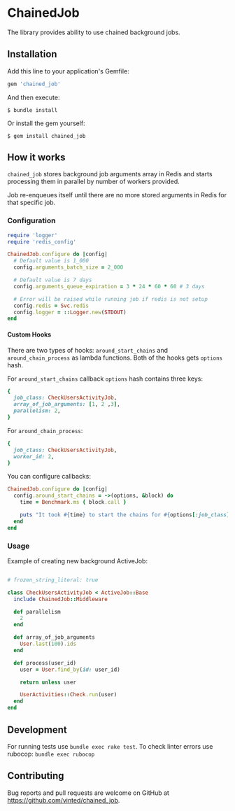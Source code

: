# ChainedJob

The library provides ability to use chained background jobs.

## Installation

Add this line to your application's Gemfile:

```ruby
gem 'chained_job'
```

And then execute:

    $ bundle install

Or install the gem yourself:

    $ gem install chained_job


## How it works

`chained_job` stores background job arguments array in Redis and starts processing them in parallel by number of workers provided.

Job re-enqueues itself until there are no more stored arguments in Redis for that specific job.

### Configuration

```ruby
require 'logger'
require 'redis_config'

ChainedJob.configure do |config|
  # Default value is 1_000
  config.arguments_batch_size = 2_000

  # Default value is 7 days
  config.arguments_queue_expiration = 3 * 24 * 60 * 60 # 3 days

  # Error will be raised while running job if redis is not setup
  config.redis = Svc.redis
  config.logger = ::Logger.new(STDOUT)
end
```

#### Custom Hooks

There are two types of hooks: `around_start_chains` and `around_chain_process` as lambda functions. Both of the hooks gets `options` hash.

For `around_start_chains` callback `options` hash contains three keys:

```ruby
{
  job_class: CheckUsersActivityJob,
  array_of_job_arguments: [1, 2 ,3],
  parallelism: 2,
}
```

For `around_chain_process`:
```ruby
{
  job_class: CheckUsersActivityJob,
  worker_id: 2,
}
```

You can configure callbacks:

```ruby
ChainedJob.configure do |config|
  config.around_start_chains = ->(options, &block) do
    time = Benchmark.ms { block.call }

    puts "It took #{time} to start the chains for #{options[:job_class]} job"
  end
end
```

### Usage

Example of creating new background ActiveJob:

```ruby

# frozen_string_literal: true

class CheckUsersActivityJob < ActiveJob::Base
  include ChainedJob::Middleware

  def parallelism
    2
  end

  def array_of_job_arguments
    User.last(100).ids
  end

  def process(user_id)
    user = User.find_by(id: user_id)

    return unless user

    UserActivities::Check.run(user)
  end
end
```

## Development

For running tests use `bundle exec rake test`.
To check linter errors use rubocop: `bundle exec rubocop`

## Contributing

Bug reports and pull requests are welcome on GitHub at https://github.com/vinted/chained_job.
